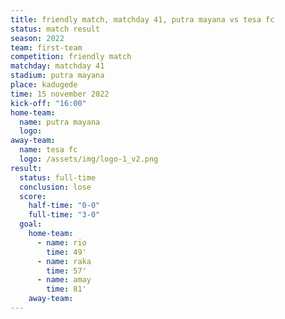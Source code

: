 ```yaml
---
title: friendly match, matchday 41, putra mayana vs tesa fc
status: match result
season: 2022
team: first-team
competition: friendly match
matchday: matchday 41
stadium: putra mayana
place: kadugede
time: 15 november 2022
kick-off: "16:00"
home-team:
  name: putra mayana
  logo: 
away-team:
  name: tesa fc
  logo: /assets/img/logo-1_v2.png
result:
  status: full-time
  conclusion: lose
  score:
    half-time: "0-0"
    full-time: "3-0"
  goal:
    home-team:
      - name: rio
        time: 49'
      - name: raka
        time: 57'
      - name: amay
        time: 81'
    away-team:
---
```


